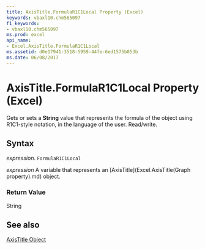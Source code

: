```yaml
---
title: AxisTitle.FormulaR1C1Local Property (Excel)
keywords: vbaxl10.chm565097
f1_keywords:
- vbaxl10.chm565097
ms.prod: excel
api_name:
- Excel.AxisTitle.FormulaR1C1Local
ms.assetid: d0e17941-3518-5959-44fe-6ed1575b853b
ms.date: 06/08/2017
---
```



# AxisTitle.FormulaR1C1Local Property (Excel)

Gets or sets a  **String** value that represents the formula of the object using R1C1-style notation, in the language of the user. Read/write.


## Syntax

 _expression_. `FormulaR1C1Local`

 _expression_ A variable that represents an [AxisTitle](Excel.AxisTitle(Graph property).md) object.


### Return Value

String


## See also


[AxisTitle Object](Excel.AxisTitle(object).md)

